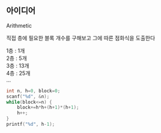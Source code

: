## 아이디어
Arithmetic  
  
직접 층에 필요한 블록 개수를 구해보고 그에 따른 점화식을 도출한다  
  
1층 : 1개  
2층 : 5개  
3층 : 13개  
4층 : 25개  
…
```c
int n, h=0, block=0;
scanf("%d", &n);
while(block<=n) {
	block+=h*h+(h+1)*(h+1);
	h++;
}
printf("%d", h-1);
```
